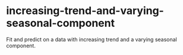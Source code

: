 # increasing-trend-and-varying-seasonal-component
Fit and predict on a data with increasing trend and a varying seasonal component.
